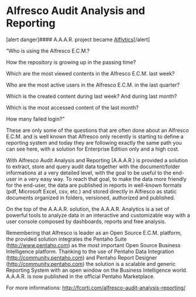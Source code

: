 Alfresco Audit Analysis and Reporting
===

[alert danger]#### A.A.A.R. project became [Alflytics](https://github.com/fcorti/Alflytics)[/alert]

”Who is using the Alfresco E.C.M.?

How the repository is growing up in the passing time?

Which are the most viewed contents in the Alfresco E.C.M. last week?

Who are the most active users in the Alfresco E.C.M. in the last quarter?

Which is the created content during last week? And during last month?

Which is the most accessed content of the last month?

How many failed login?”

These are only some of the questions that are often done about an Alfresco E.C.M. and is well known that Alfresco only recently is starting to define a reporting system and today they are following exactly the same path you can see here, with a solution for Enterprise Edition only and a high cost.

With Alfresco Audit Analysis and Reporting (A.A.A.R.) is provided a solution to extract, store and query audit data together with the document/folder informations at a very detailed level, with the goal to be useful to the end-user in a very easy way. To reach that goal, to make the data more friendly for the end-user, the data are published in reports in well-known formats (pdf, Microsoft Excel, csv, etc.) and stored directly in Alfresco as static documents organized in folders, versioned, authorized and published.

On the top of the A.A.A.R. solution, the A.A.A.R. Analytics is a set of powerful tools to analyze data in an interactive and customizable way with a user console composed by dashboards, reports and free analysis.

Remembering that Alfresco is leader as an Open Source E.C.M. platform, the provided solution integrates the Pentaho Suite (http://www.pentaho.com) as the most important Open Source Business Intelligence platform. Thanking to the use of Pentaho Data Integration (http://community.pentaho.com) and Pentaho Report Designer (http://community.pentaho.com) the solution is a scalable and generic Reporting System with an open window on the Business Intelligence world. A.A.A.R. is now published in the official Pentaho Marketplace.

For more informations:
http://fcorti.com/alfresco-audit-analysis-reporting/


